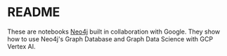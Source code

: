 # README

These are notebooks [Neo4j](https://neo4j.com/) built in collaboration with Google.  They show how to use Neo4j's Graph Database and Graph Data Science with GCP Vertex AI.
